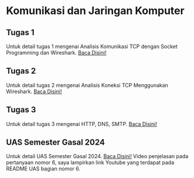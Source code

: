 # Komunikasi dan Jaringan Komputer

## Tugas 1
Untuk detail tugas 1 mengenai Analisis Komunikasi TCP dengan Socket Programming dan Wireshark. [Baca Disini!](./Tugas1/README.md)

## Tugas 2
Untuk detail tugas 2 mengenai Analisis Koneksi TCP Menggunakan Wireshark. [Baca Disini!](./Tugas2/README.md)

## Tugas 3
Untuk detail tugas 3 mengenai HTTP, DNS, SMTP. [Baca Disini!](./Tugas3/README.md)

## UAS Semester Gasal 2024
Untuk detail UAS Semester Gasal 2024. [Baca Disini!](./UAS_Ahmad%20Harun_1224800014/README.md)
Video penjelasan pada pertanyaan nomor 6, saya lampirkan link Youtube yang terdapat pada README UAS bagian nomor 6.